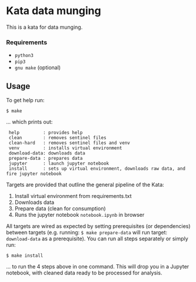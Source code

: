 # Kata data munging

This is a kata for data munging.

### Requirements

* `python3`
* `pip3`
* `gnu make` (optional)

## Usage

To get help run:

```
$ make
```

... which prints out:

```
 help         : provides help
 clean        : removes sentinel files
 clean-hard   : removes sentinel files and venv
 venv         : installs virtual environment
 download-data: downloads data
 prepare-data : prepares data
 jupyter      : launch jupyter notebook
 install      : sets up virtual environment, downloads raw data, and fire jupyter notebook
```

Targets are provided that outline the general pipeline of the Kata:
1. Install virtual environment from requirements.txt
2. Downloads data
3. Prepare data (clean for consumption)
4. Runs the jupyter notebook `notebook.ipynb` in browser



All targets are wired as expected by setting prerequisites (or dependencies) between targets (e.g. running: `$ make prepare-data` will run target: `download-data` as a prerequisite). You can run all steps separately or simply run:

```
$ make install
```

... to run the 4 steps above in one command. This will drop you in a Jupyter notebook, with cleaned data ready to be processed for analysis.
